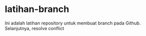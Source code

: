 # latihan-branch

Ini adalah latihan repository untuk membuat branch pada Github. <br>
Selanjutnya, resolve conflict
